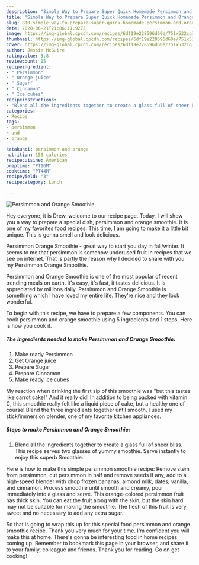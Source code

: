 ```yaml
---
description: "Simple Way to Prepare Super Quick Homemade Persimmon and Orange Smoothie"
title: "Simple Way to Prepare Super Quick Homemade Persimmon and Orange Smoothie"
slug: 810-simple-way-to-prepare-super-quick-homemade-persimmon-and-orange-smoothie
date: 2020-06-21T21:06:11.927Z
image: https://img-global.cpcdn.com/recipes/6df19e228596d60e/751x532cq70/persimmon-and-orange-smoothie-recipe-main-photo.jpg
thumbnail: https://img-global.cpcdn.com/recipes/6df19e228596d60e/751x532cq70/persimmon-and-orange-smoothie-recipe-main-photo.jpg
cover: https://img-global.cpcdn.com/recipes/6df19e228596d60e/751x532cq70/persimmon-and-orange-smoothie-recipe-main-photo.jpg
author: Jessie McGuire
ratingvalue: 3.8
reviewcount: 15
recipeingredient:
- " Persimmon"
- " Orange juice"
- " Sugar"
- " Cinnamon"
- " Ice cubes"
recipeinstructions:
- "Blend all the ingredients together to create a glass full of sheer bliss. This recipe serves two glasses of yummy smoothie. Serve instantly to enjoy this superb Smoothie."
categories:
- Recipe
tags:
- persimmon
- and
- orange

katakunci: persimmon and orange 
nutrition: 156 calories
recipecuisine: American
preptime: "PT16M"
cooktime: "PT44M"
recipeyield: "3"
recipecategory: Lunch

---
```



![Persimmon and Orange Smoothie](https://img-global.cpcdn.com/recipes/6df19e228596d60e/751x532cq70/persimmon-and-orange-smoothie-recipe-main-photo.jpg)

Hey everyone, it is Drew, welcome to our recipe page. Today, I will show you a way to prepare a special dish, persimmon and orange smoothie. It is one of my favorites food recipes. This time, I am going to make it a little bit unique. This is gonna smell and look delicious.

Persimmon Orange Smoothie - great way to start you day in fall/winter. It seems to me that persimmon is somehow underused fruit in recipes that we see on internet. That is partly the reason why I decided to share with you my Persimmon Orange Smoothie.

Persimmon and Orange Smoothie is one of the most popular of recent trending meals on earth. It's easy, it's fast, it tastes delicious. It is appreciated by millions daily. Persimmon and Orange Smoothie is something which I have loved my entire life. They're nice and they look wonderful.


To begin with this recipe, we have to prepare a few components. You can cook persimmon and orange smoothie using 5 ingredients and 1 steps. Here is how you cook it.

<!--inarticleads1-->

##### The ingredients needed to make Persimmon and Orange Smoothie:

1. Make ready  Persimmon
1. Get  Orange juice
1. Prepare  Sugar
1. Prepare  Cinnamon
1. Make ready  Ice cubes


My reaction when drinking the first sip of this smoothie was &#34;but this tastes like carrot cake!&#34; And it really did! In addition to being packed with vitamin C, this smoothie really felt like a liquid piece of cake, but a healthy one of course! Blend the three ingredients together until smooth. I used my stick/immersion blender, one of my favorite kitchen appliances. 

<!--inarticleads2-->

##### Steps to make Persimmon and Orange Smoothie:

1. Blend all the ingredients together to create a glass full of sheer bliss. This recipe serves two glasses of yummy smoothie. Serve instantly to enjoy this superb Smoothie.


Here is how to make this simple persimmon smoothie recipe: Remove stem from persimmon, cut persimmon in half and remove seeds if any, add to a high-speed blender with chop frozen bananas, almond milk, dates, vanilla, and cinnamon. Process smoothie until smooth and creamy, pour immediately into a glass and serve. This orange-colored persimmon fruit has thick skin. You can eat the fruit along with the skin, but the skin hard may not be suitable for making the smoothie. The flesh of this fruit is very sweet and no necessary to add any extra sugar. 

So that is going to wrap this up for this special food persimmon and orange smoothie recipe. Thank you very much for your time. I'm confident you will make this at home. There's gonna be interesting food in home recipes coming up. Remember to bookmark this page in your browser, and share it to your family, colleague and friends. Thank you for reading. Go on get cooking!
